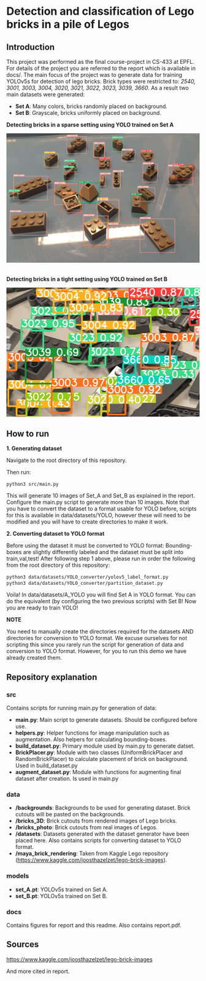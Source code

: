 # Detection and classification of Lego bricks in a pile of Legos

## Introduction
This project was performed as the final course-project in CS-433 at EPFL. For details of the project you are referred to the report which is available in docs/. The main focus of the project was to generate data for training YOLOv5s for detection of lego bricks. Brick types were restricted to: *2540, 3001, 3003, 3004, 3020, 3021, 3022, 3023, 3039, 3660*. As a result two main datasets were generated: 

- **Set A**: Many colors, bricks randomly placed on background.
- **Set B**: Grayscale, bricks uniformly placed on background.

**Detecting bricks in a sparse setting using YOLO trained on Set A**

<img src="docs/figures/set_A_sparse.jpg" width="600">

\
**Detecting bricks in a tight setting using YOLO trained on Set B**

<img src="docs/figures/set_B_benchmark.jpg" width="600">



## How to run
**1. Generating dataset**

Navigate to the root directory of this repository.

Then run:

```
python3 src/main.py
```

This will generate 10 images of Set_A and Set_B as explained in the report. Configure the main.py script to generate more than 10 images. Note that you have to convert the dataset to a format usable for YOLO before, scripts for this is available in data/datasets/YOLO, however these will need to be modified and you will have to create directories to make it work.

**2. Converting dataset to YOLO format**

Before using the dataset it must be converted to YOLO format: Bounding-boxes are slightly differently labeled and the dataset must be split into train,val,test! After following step 1 above, please run in order the following from the root directory of this repository:

```
python3 data/datasets/YOLO_converter/yolov5_label_format.py
python3 data/datasets/YOLO_converter/partition_dataset.py
```

Voila! In data/datasets/A_YOLO you will find Set A in YOLO format. You can do the equivalent (by configuring the two previous scripts) with Set B! Now you are ready to train YOLO! 

**NOTE** 

You need to manually create the directories required for the datasets AND directories for conversion to YOLO format. We excuse ourselves for not scripting this since you rarely run the script for generation of data and conversion to YOLO format. However, for you to run this demo we have already created them.

## Repository explanation
### src
Contains scripts for running main.py for generation of data: 
- **main.py**: Main script to generate datasets. Should be configured before use.
- **helpers.py**: Helper functions for image manipulation such as augmentation. Also helpers for calculating bounding-boxes.
- **build_dataset.py**: Primary module used by main.py to generate datset.
- **BrickPlacer.py**: Module with two classes (UniformBrickPlacer and RandomBrickPlacer) to calculate placement of brick on background. Used in build_dataset.py
- **augment_dataset.py**: Module with functions for augmenting final dataset after creation. Is used in main.py

### data
- **/backgrounds**: Backgrounds to be used for generating dataset. Brick cutouts will be pasted on the backgrounds.
- **/bricks_3D**: Brick cutouts from rendered images of Lego bricks.
- **/bricks_photo**: Brick cutouts from real images of Legos.
- **/datasets**: Datasets generated with the dataset generator have been placed here. Also contains scripts for converting dataset to YOLO format.
- **/maya_brick_rendering**: Taken from Kaggle Lego repository (https://www.kaggle.com/joosthazelzet/lego-brick-images). 

### models
- **set_A.pt**: YOLOv5s trained on Set A.
- **set_B.pt**: YOLOv5s trained on Set B.


### docs
Contains figures for report and this readme. Also contains report.pdf.

## Sources
https://www.kaggle.com/joosthazelzet/lego-brick-images

And more cited in report.
